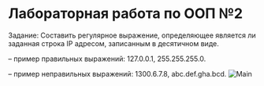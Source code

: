 # Лабораторная работа по ООП №2
Задание: Составить регулярное выражение, определяющее является ли заданная строка IP адресом, записанным в десятичном виде.

– пример правильных выражений: 127.0.0.1, 255.255.255.0.

– пример неправильных выражений: 1300.6.7.8, abc.def.gha.bcd.
![Main](https://github.com/GrinyaI/Lab2OOP/assets/124897074/2a2a9662-bfe5-48b9-a6d1-1804a9867167)
